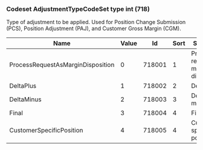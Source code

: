 ### Codeset AdjustmentTypeCodeSet type int (718)

Type of adjustment to be applied. Used for Position Change Submission (PCS), Position Adjustment (PAJ), and Customer Gross Margin (CGM).

| Name                              | Value | Id     | Sort | Synopsis                              |
|-----------------------------------|-------|--------|------|---------------------------------------|
| ProcessRequestAsMarginDisposition | 0     | 718001 | 1    | Process request as margin disposition |
| DeltaPlus                         | 1     | 718002 | 2    | Delta plus                            |
| DeltaMinus                        | 2     | 718003 | 3    | Delta minus                           |
| Final                             | 3     | 718004 | 4    | Final                                 |
| CustomerSpecificPosition          | 4     | 718005 | 4    | Customer specific position            |


